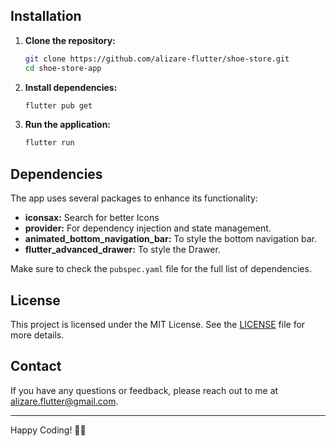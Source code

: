 
## Installation

1. **Clone the repository:**
    ```bash
    git clone https://github.com/alizare-flutter/shoe-store.git
    cd shoe-store-app
    ```

2. **Install dependencies:**
    ```bash
    flutter pub get
    ```

3. **Run the application:**
    ```bash
    flutter run
    ```

## Dependencies
The app uses several packages to enhance its functionality:
- **iconsax:** Search for better Icons
- **provider:** For dependency injection and state management.
- **animated_bottom_navigation_bar:** To style the bottom navigation bar.
- **flutter_advanced_drawer:** To style the Drawer.


Make sure to check the `pubspec.yaml` file for the full list of dependencies.

## License
This project is licensed under the MIT License. See the [LICENSE](LICENSE) file for more details.

## Contact
If you have any questions or feedback, please reach out to me at [alizare.flutter@gmail.com](mailto:alizare.flutter@gmail.com).

---

Happy Coding! 👟🚀
